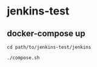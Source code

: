 # jenkins-test


## docker-compose up

```
cd path/to/jenkins-test/jenkins
```

```
./compose.sh
```
